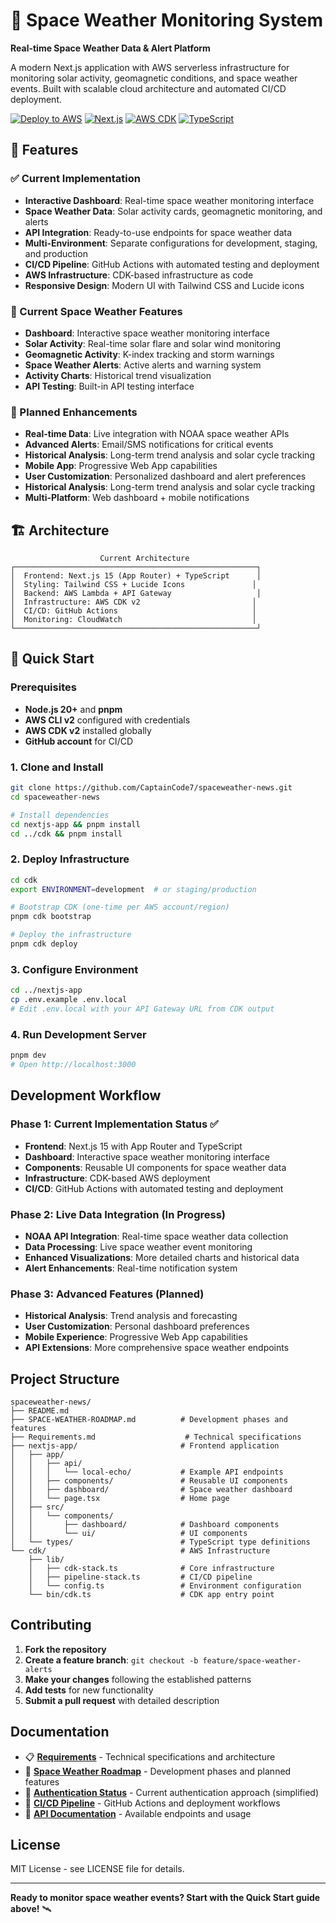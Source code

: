﻿# 🌌 Space Weather Monitoring System

**Real-time Space Weather Data & Alert Platform**

A modern Next.js application with AWS serverless infrastructure for monitoring solar activity, geomagnetic conditions, and space weather events. Built with scalable cloud architecture and automated CI/CD deployment.

[![Deploy to AWS](https://img.shields.io/badge/Deploy-AWS-orange.svg)](https://github.com/CaptainCode7/spaceweather-news)
[![Next.js](https://img.shields.io/badge/Next.js-15+-black.svg)](https://nextjs.org/)
[![AWS CDK](https://img.shields.io/badge/AWS-CDK%20v2-FF9900.svg)](https://aws.amazon.com/cdk/)
[![TypeScript](https://img.shields.io/badge/TypeScript-5.0+-blue.svg)](https://www.typescriptlang.org/)

## 🌟 Features

### ✅ Current Implementation
- **Interactive Dashboard**: Real-time space weather monitoring interface
- **Space Weather Data**: Solar activity cards, geomagnetic monitoring, and alerts
- **API Integration**: Ready-to-use endpoints for space weather data
- **Multi-Environment**: Separate configurations for development, staging, and production
- **CI/CD Pipeline**: GitHub Actions with automated testing and deployment
- **AWS Infrastructure**: CDK-based infrastructure as code
- **Responsive Design**: Modern UI with Tailwind CSS and Lucide icons

### 🔄 Current Space Weather Features
- **Dashboard**: Interactive space weather monitoring interface
- **Solar Activity**: Real-time solar flare and solar wind monitoring
- **Geomagnetic Activity**: K-index tracking and storm warnings
- **Space Weather Alerts**: Active alerts and warning system
- **Activity Charts**: Historical trend visualization
- **API Testing**: Built-in API testing interface

### 🚀 Planned Enhancements
- **Real-time Data**: Live integration with NOAA space weather APIs
- **Advanced Alerts**: Email/SMS notifications for critical events
- **Historical Analysis**: Long-term trend analysis and solar cycle tracking
- **Mobile App**: Progressive Web App capabilities
- **User Customization**: Personalized dashboard and alert preferences
- **Historical Analysis**: Long-term trend analysis and solar cycle tracking
- **Multi-Platform**: Web dashboard + mobile notifications

## 🏗️ Architecture

```
                    Current Architecture                   
┌──────────────────────────────────────────────────────┐
│  Frontend: Next.js 15 (App Router) + TypeScript      │
│  Styling: Tailwind CSS + Lucide Icons               │
│  Backend: AWS Lambda + API Gateway                   │
│  Infrastructure: AWS CDK v2                         │
│  CI/CD: GitHub Actions                              │
│  Monitoring: CloudWatch                             │
└──────────────────────────────────────────────────────┘
```

## 🚀 Quick Start

### Prerequisites
- **Node.js 20+** and **pnpm**
- **AWS CLI v2** configured with credentials
- **AWS CDK v2** installed globally
- **GitHub account** for CI/CD

### 1. Clone and Install
```bash
git clone https://github.com/CaptainCode7/spaceweather-news.git
cd spaceweather-news

# Install dependencies
cd nextjs-app && pnpm install
cd ../cdk && pnpm install
```

### 2. Deploy Infrastructure
```bash
cd cdk
export ENVIRONMENT=development  # or staging/production

# Bootstrap CDK (one-time per AWS account/region)
pnpm cdk bootstrap

# Deploy the infrastructure
pnpm cdk deploy
```

### 3. Configure Environment
```bash
cd ../nextjs-app
cp .env.example .env.local
# Edit .env.local with your API Gateway URL from CDK output
```

### 4. Run Development Server
```bash
pnpm dev
# Open http://localhost:3000
```

## Development Workflow

### Phase 1: Current Implementation Status ✅
- **Frontend**: Next.js 15 with App Router and TypeScript
- **Dashboard**: Interactive space weather monitoring interface
- **Components**: Reusable UI components for space weather data
- **Infrastructure**: CDK-based AWS deployment
- **CI/CD**: GitHub Actions with automated testing and deployment

### Phase 2: Live Data Integration (In Progress)
- **NOAA API Integration**: Real-time space weather data collection
- **Data Processing**: Live space weather event monitoring
- **Enhanced Visualizations**: More detailed charts and historical data
- **Alert Enhancements**: Real-time notification system

### Phase 3: Advanced Features (Planned)
- **Historical Analysis**: Trend analysis and forecasting
- **User Customization**: Personal dashboard preferences
- **Mobile Experience**: Progressive Web App capabilities
- **API Extensions**: More comprehensive space weather endpoints

## Project Structure

```
spaceweather-news/
├── README.md
├── SPACE-WEATHER-ROADMAP.md          # Development phases and features
├── Requirements.md                    # Technical specifications
├── nextjs-app/                       # Frontend application
│   ├── app/
│   │   ├── api/
│   │   │   └── local-echo/           # Example API endpoints
│   │   ├── components/               # Reusable UI components
│   │   ├── dashboard/                # Space weather dashboard
│   │   └── page.tsx                  # Home page
│   ├── src/
│   │   └── components/
│   │       ├── dashboard/            # Dashboard components
│   │       └── ui/                   # UI components
│   └── types/                        # TypeScript type definitions
└── cdk/                              # AWS Infrastructure
    ├── lib/
    │   ├── cdk-stack.ts              # Core infrastructure
    │   ├── pipeline-stack.ts         # CI/CD pipeline
    │   └── config.ts                 # Environment configuration
    └── bin/cdk.ts                    # CDK app entry point
```

## Contributing

1. **Fork the repository**
2. **Create a feature branch**: `git checkout -b feature/space-weather-alerts`
3. **Make your changes** following the established patterns
4. **Add tests** for new functionality
5. **Submit a pull request** with detailed description

## Documentation

- 📋 [**Requirements**](Requirements.md) - Technical specifications and architecture
- 🚀 [**Space Weather Roadmap**](SPACE-WEATHER-ROADMAP.md) - Development phases and planned features
- 🔐 [**Authentication Status**](docs/AUTHENTICATION.md) - Current authentication approach (simplified)
- 🚀 [**CI/CD Pipeline**](docs/CI-CD.md) - GitHub Actions and deployment workflows
- 🔧 [**API Documentation**](nextjs-app/app/api/) - Available endpoints and usage

## License

MIT License - see LICENSE file for details.

---

**Ready to monitor space weather events? Start with the Quick Start guide above!** 🛰️
